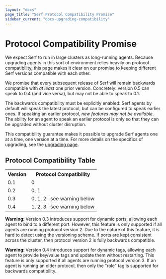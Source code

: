 ```yaml
---
layout: "docs"
page_title: "Serf Protocol Compatibility Promise"
sidebar_current: "docs-upgrading-compatibility"
---
```


# Protocol Compatibility Promise

We expect Serf to run in large clusters as long-running agents. Because
upgrading agents in this sort of environment relies heavily on protocol
compatibility, this page makes it clear on our promise to keeping different
Serf versions compatible with each other.

We promise that every subsequent release of Serf will remain backwards
compatible with _at least_ one prior version. Concretely: version 0.5 can
speak to 0.4 (and vice versa), but may not be able to speak to 0.1.

The backwards compatibility must be explicitly enabled: Serf agents by
default will speak the latest protocol, but can be configured to speak earlier
ones. If speaking an earlier protocol, _new features may not be available_.
The ability for an agent to speak an earlier protocol is only so that they
can be upgraded without cluster disruption.

This compatibility guarantee makes it possible to upgrade Serf agents one
at a time, one version at a time. For more details on the specifics of
upgrading, see the [upgrading page](/docs/upgrading.html).

## Protocol Compatibility Table

<table class="table table-bordered table-striped">
<tr>
<th>Version</th>
<th>Protocol Compatibility</th>
</tr>
<tr>
<td>0.1</td>
<td>0</td>
</tr>
<tr>
<td>0.2</td>
<td>0, 1</td>
</tr>
<tr>
<td>0.3</td>
<td>0, 1, 2&nbsp;&nbsp;&nbsp;<span class="label label-info">see warning below</span></td>
</tr>
<tr>
<td>0.4</td>
<td>1, 2, 3&nbsp;&nbsp;&nbsp;<span class="label label-info">see warning below</span></td>
</tr>
</table>

<div class="alert alert-info">
<p>
<strong>Warning: </strong> Version 0.3 introduces support for dynamic ports, allowing each
agent to bind to a different port. However, this feature is only supported
if all agents are running protocol version 2. Due to the nature of this
feature, it is hard to detect using the versioning scheme. If ports are kept
consistent across the cluster, then protocol version 2 is fully backwards
compatible.
</p>
</div>

<div class="alert alert-info">
<p>
<strong>Warning: </strong> Version 0.4 introduces support for dynamic tags, allowing each
agent to provide key/value tags and update them without restarting. This feature is only supported
if all agents are running protocol version 3. If an agent is running an older protocol,
then only the "role" tag is supported for backwards compatibility.
</p>
</div>
